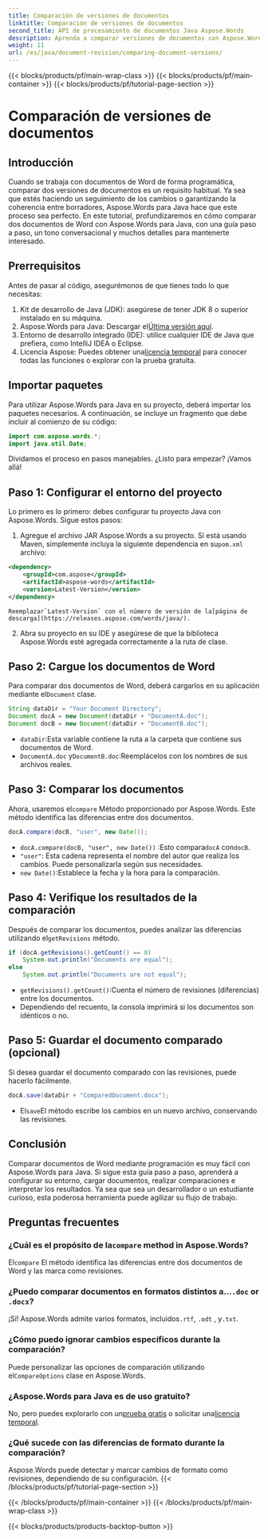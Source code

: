 ```yaml
---
title: Comparación de versiones de documentos
linktitle: Comparación de versiones de documentos
second_title: API de procesamiento de documentos Java Aspose.Words
description: Aprenda a comparar versiones de documentos con Aspose.Words para Java. Guía paso a paso para un control de versiones eficiente.
weight: 11
url: /es/java/document-revision/comparing-document-versions/
---
```


{{< blocks/products/pf/main-wrap-class >}}
{{< blocks/products/pf/main-container >}}
{{< blocks/products/pf/tutorial-page-section >}}

# Comparación de versiones de documentos

## Introducción

Cuando se trabaja con documentos de Word de forma programática, comparar dos versiones de documentos es un requisito habitual. Ya sea que estés haciendo un seguimiento de los cambios o garantizando la coherencia entre borradores, Aspose.Words para Java hace que este proceso sea perfecto. En este tutorial, profundizaremos en cómo comparar dos documentos de Word con Aspose.Words para Java, con una guía paso a paso, un tono conversacional y muchos detalles para mantenerte interesado.

## Prerrequisitos

Antes de pasar al código, asegurémonos de que tienes todo lo que necesitas: 

1. Kit de desarrollo de Java (JDK): asegúrese de tener JDK 8 o superior instalado en su máquina. 
2.  Aspose.Words para Java: Descargar el[Última versión aquí](https://releases.aspose.com/words/java/).  
3. Entorno de desarrollo integrado (IDE): utilice cualquier IDE de Java que prefiera, como IntelliJ IDEA o Eclipse.
4.  Licencia Aspose: Puedes obtener una[licencia temporal](https://purchase.aspose.com/temporary-license/) para conocer todas las funciones o explorar con la prueba gratuita.


## Importar paquetes

Para utilizar Aspose.Words para Java en su proyecto, deberá importar los paquetes necesarios. A continuación, se incluye un fragmento que debe incluir al comienzo de su código:

```java
import com.aspose.words.*;
import java.util.Date;
```

Dividamos el proceso en pasos manejables. ¿Listo para empezar? ¡Vamos allá!

## Paso 1: Configurar el entorno del proyecto

Lo primero es lo primero: debes configurar tu proyecto Java con Aspose.Words. Sigue estos pasos: 

1.  Agregue el archivo JAR Aspose.Words a su proyecto. Si está usando Maven, simplemente incluya la siguiente dependencia en su`pom.xml` archivo:
   ```xml
   <dependency>
       <groupId>com.aspose</groupId>
       <artifactId>aspose-words</artifactId>
       <version>Latest-Version</version>
   </dependency>
   ```
    Reemplazar`Latest-Version` con el número de versión de la[página de descarga](https://releases.aspose.com/words/java/).

2. Abra su proyecto en su IDE y asegúrese de que la biblioteca Aspose.Words esté agregada correctamente a la ruta de clase.


## Paso 2: Cargue los documentos de Word

Para comparar dos documentos de Word, deberá cargarlos en su aplicación mediante el`Document` clase.

```java
String dataDir = "Your Document Directory";
Document docA = new Document(dataDir + "DocumentA.doc");
Document docB = new Document(dataDir + "DocumentB.doc");
```

- `dataDir`:Esta variable contiene la ruta a la carpeta que contiene sus documentos de Word.
- `DocumentA.doc` y`DocumentB.doc`:Reemplácelos con los nombres de sus archivos reales.


## Paso 3: Comparar los documentos

 Ahora, usaremos el`compare` Método proporcionado por Aspose.Words. Este método identifica las diferencias entre dos documentos.

```java
docA.compare(docB, "user", new Date());
```

- `docA.compare(docB, "user", new Date())` :Esto compara`docA` con`docB`. 
- `"user"`: Esta cadena representa el nombre del autor que realiza los cambios. Puede personalizarla según sus necesidades.
- `new Date()`:Establece la fecha y la hora para la comparación.

## Paso 4: Verifique los resultados de la comparación

 Después de comparar los documentos, puedes analizar las diferencias utilizando el`getRevisions` método.

```java
if (docA.getRevisions().getCount() == 0)
    System.out.println("Documents are equal");
else
    System.out.println("Documents are not equal");
```

- `getRevisions().getCount()`:Cuenta el número de revisiones (diferencias) entre los documentos.
- Dependiendo del recuento, la consola imprimirá si los documentos son idénticos o no.


## Paso 5: Guardar el documento comparado (opcional)

Si desea guardar el documento comparado con las revisiones, puede hacerlo fácilmente.

```java
docA.save(dataDir + "ComparedDocument.docx");
```

-  El`save`El método escribe los cambios en un nuevo archivo, conservando las revisiones.


## Conclusión

Comparar documentos de Word mediante programación es muy fácil con Aspose.Words para Java. Si sigue esta guía paso a paso, aprenderá a configurar su entorno, cargar documentos, realizar comparaciones e interpretar los resultados. Ya sea que sea un desarrollador o un estudiante curioso, esta poderosa herramienta puede agilizar su flujo de trabajo.

## Preguntas frecuentes

###  ¿Cuál es el propósito de la`compare` method in Aspose.Words?  
 El`compare` El método identifica las diferencias entre dos documentos de Word y las marca como revisiones.

###  ¿Puedo comparar documentos en formatos distintos a...`.doc` or `.docx`?  
 ¡Sí! Aspose.Words admite varios formatos, incluidos`.rtf`, `.odt` , y`.txt`.

### ¿Cómo puedo ignorar cambios específicos durante la comparación?  
 Puede personalizar las opciones de comparación utilizando el`CompareOptions` clase en Aspose.Words.

### ¿Aspose.Words para Java es de uso gratuito?  
 No, pero puedes explorarlo con un[prueba gratis](https://releases.aspose.com/) o solicitar una[licencia temporal](https://purchase.aspose.com/temporary-license/).

### ¿Qué sucede con las diferencias de formato durante la comparación?  
Aspose.Words puede detectar y marcar cambios de formato como revisiones, dependiendo de su configuración.
{{< /blocks/products/pf/tutorial-page-section >}}

{{< /blocks/products/pf/main-container >}}
{{< /blocks/products/pf/main-wrap-class >}}

{{< blocks/products/products-backtop-button >}}
